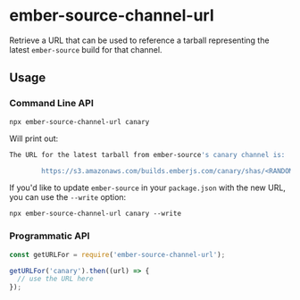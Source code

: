 # ember-source-channel-url

Retrieve a URL that can be used to reference a tarball representing the latest
`ember-source` build for that channel.

## Usage

### Command Line API

```
npx ember-source-channel-url canary
```

Will print out:

```sh
The URL for the latest tarball from ember-source's canary channel is:

        https://s3.amazonaws.com/builds.emberjs.com/canary/shas/<RANDOM SHA HERE>.tgz
```

If you'd like to update `ember-source` in your `package.json` with the new URL, you can use the `--write` option:

```
npx ember-source-channel-url canary --write
```

### Programmatic API

```js
const getURLFor = require('ember-source-channel-url');

getURLFor('canary').then((url) => {
  // use the URL here 
});
```
